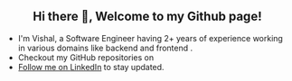 <!--**vishalvkm12/vishalvkm12** is a ✨ _special_ ✨ repository because its `README.md` (this file) appears on your GitHub profile.-->

<h2 align="center">Hi there 👋, Welcome to my Github page!</h2>
<ul>
  <li>I'm Vishal, a Software Engineer having 2+ years of experience working in various domains like backend and frontend  .</li>
  <li>Checkout my GitHub repositories on <a href = "https://github.com/vishalvkm12/">
  <li>Follow me on <a href="https://www.linkedin.com/in/mishra-vishall/">LinkedIn</a> to stay updated.</li>
</ul>

&nbsp;
<p>&nbsp;<img align="center" />
</p>
